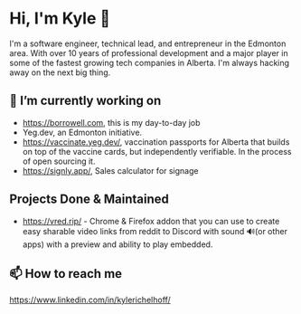 # Hi, I'm Kyle 👋

I'm a software engineer, technical lead, and entrepreneur in the Edmonton area. With over 10 years of professional development and a major player in some of the fastest growing tech companies in Alberta. I'm always hacking away on the next big thing. 

## 🔭 I’m currently working on
- https://borrowell.com, this is my day-to-day job
- Yeg.dev, an Edmonton initiative.
- https://vaccinate.yeg.dev/, vaccination passports for Alberta that builds on top of the vaccine cards, but independently verifiable. In the process of open sourcing it.
- https://signly.app/, Sales calculator for signage

## Projects Done & Maintained
- https://vred.rip/ - Chrome & Firefox addon that you can use to create easy sharable video links from reddit to Discord with sound 🔊(or other apps) with a preview and ability to play embedded.


## 📫 How to reach me
https://www.linkedin.com/in/kylerichelhoff/

<!--
**grepme/grepme** is a ✨ _special_ ✨ repository because its `README.md` (this file) appears on your GitHub profile.

Here are some ideas to get you started:

- 🔭 I’m currently working on ...
- 🌱 I’m currently learning ...
- 👯 I’m looking to collaborate on ...
- 🤔 I’m looking for help with ...
- 💬 Ask me about ...
- 📫 How to reach me: ...
- 😄 Pronouns: ...
- ⚡ Fun fact: ...
-->
